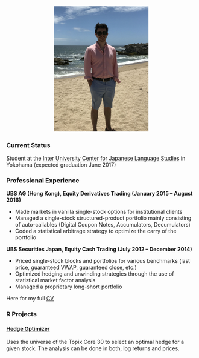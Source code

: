 <center><img src="avatar1.JPG" width="250"></center>

### Current Status

Student at the [Inter University Center for Japanese Language Studies](https://web.stanford.edu/dept/IUC/cgi-bin/) in Yokohama (expected graduation June 2017) 

### Professional Experience

**UBS AG (Hong Kong), Equity Derivatives Trading (January 2015 – August 2016)**

+ Made markets in vanilla single-stock options for institutional clients
+ Managed a single-stock structured-product portfolio mainly consisting of auto-callables (Digital Coupon Notes, Accumulators, Decumulators)
+ Coded a statistical arbitrage strategy to optimize the carry of the portfolio

**UBS Securities Japan, Equity Cash Trading (July 2012 – December 2014)**

+ Priced single-stock blocks and portfolios for various benchmarks (last price, guaranteed VWAP, guaranteed close, etc.)
+ Optimized hedging and unwinding strategies through the use of statistical market factor analysis 
+ Managed a proprietary long-short portfolio 

Here for my full [CV](ResumeAnibal.pdf)

### R Projects

#### [Hedge Optimizer](https://anibal03.shinyapps.io/hedgeoptim/)
Uses the universe of the Topix Core 30 to select an optimal hedge for a given stock. The analysis can be done in both, log returns and prices. 

